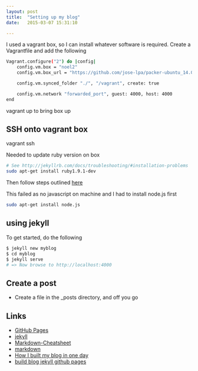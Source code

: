 ```yaml
---
layout: post
title:  "Setting up my blog"
date:   2015-03-07 15:31:10

---
```

I used a vagrant box, so I can install whatever software is required. Create a Vagrantfile and add the following

```bash
Vagrant.configure("2") do |config|
	config.vm.box = "noel2"
	config.vm.box_url = "https://github.com/jose-lpa/packer-ubuntu_14.04/releases/download/v2.0/ubuntu-14.04.box"

	config.vm.synced_folder "./", "/vagrant", create: true

	config.vm.network "forwarded_port", guest: 4000, host: 4000 
end

```

vagrant up to bring box up

## SSH onto vagrant box
vagrant ssh

Needed to update ruby version on box

```bash
# See http://jekyllrb.com/docs/troubleshooting/#installation-problems
sudo apt-get install ruby1.9.1-dev

```

Then follow steps outlined [here][jekyllwithpages]


This failed as no javascript on machine and I had to install node.js first

```bash
sudo apt-get install node.js

```


## using jekyll
To get started, do the following

```bash
$ jekyll new myblog
$ cd myblog
$ jekyll serve
# => Now browse to http://localhost:4000

```

## Create a post
- Create a file in the _posts directory, and off you go

## Links
- [GitHub Pages](https://pages.github.com/)
- [jekyll](http://jekyllrb.com)
- [Markdown-Cheatsheet](https://github.com/adam-p/markdown-here/wiki/Markdown-Cheatsheet)
- [markdown](http://daringfireball.net/projects/markdown)
- [How I built my blog in one day](http://erjjones.github.io/blog/How-I-built-my-blog-in-one-day/)
- [build blog jekyll github pages](http://www.smashingmagazine.com/2014/08/01/build-blog-jekyll-github-pages/)


[jekyllwithpages]:      https://help.github.com/articles/using-jekyll-with-pages/